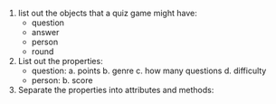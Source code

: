 1. list out the objects that a quiz game might have:
	- question
	- answer
	- person
	- round
1. List out the properties:
	- question:
		a. points
		b. genre
		c. how many questions
		d. difficulty
	- person:
		b. score
1. Separate the properties into attributes and methods: